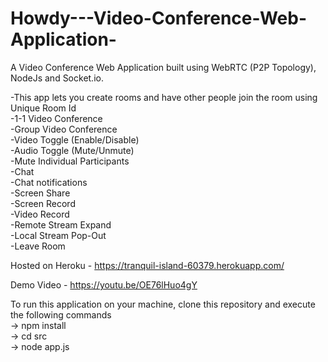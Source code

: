 # Howdy---Video-Conference-Web-Application-

A Video Conference Web Application built using WebRTC (P2P Topology), NodeJs and Socket.io.

-This app lets you create rooms and have other people join the room using Unique Room Id\
-1-1 Video Conference\
-Group Video Conference\
-Video Toggle (Enable/Disable)\
-Audio Toggle (Mute/Unmute)\
-Mute Individual Participants\
-Chat\
-Chat notifications\
-Screen Share\
-Screen Record\
-Video Record\
-Remote Stream Expand\
-Local Stream Pop-Out\
-Leave Room

Hosted on Heroku - https://tranquil-island-60379.herokuapp.com/ 

Demo Video - https://youtu.be/OE76lHuo4gY

To run this application on your machine, clone this repository and execute the following commands\
-> npm install\
-> cd src\
-> node app.js
